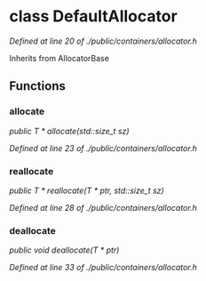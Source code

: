 # class DefaultAllocator

*Defined at line 20 of ./public/containers/allocator.h*

Inherits from AllocatorBase<T>



## Functions

### allocate

*public T * allocate(std::size_t sz)*

*Defined at line 23 of ./public/containers/allocator.h*

### reallocate

*public T * reallocate(T * ptr, std::size_t sz)*

*Defined at line 28 of ./public/containers/allocator.h*

### deallocate

*public void deallocate(T * ptr)*

*Defined at line 33 of ./public/containers/allocator.h*



